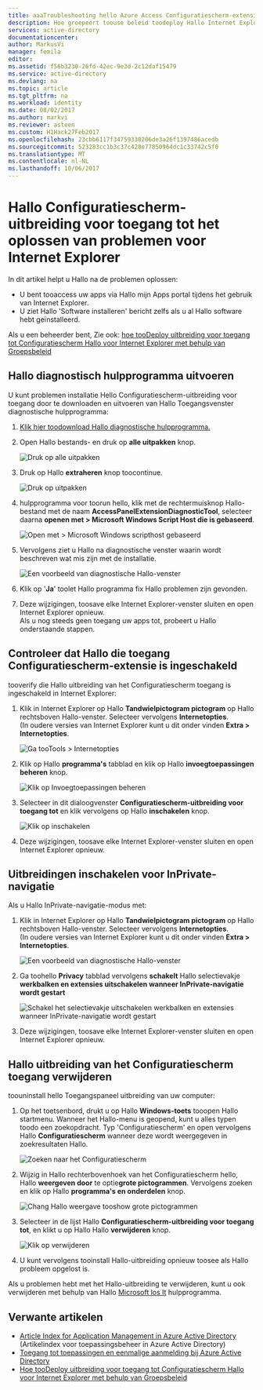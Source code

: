 ```yaml
---
title: aaaTroubleshooting hello Azure Access Configuratiescherm-extensie voor IE | Microsoft Docs
description: Hoe groepeert toouse beleid toodeploy Hallo Internet Explorer-invoegtoepassing voor Hallo mijn Apps portal.
services: active-directory
documentationcenter: 
author: MarkusVi
manager: femila
editor: 
ms.assetid: f56b3230-26fd-42ec-9e3d-2c12daf15479
ms.service: active-directory
ms.devlang: na
ms.topic: article
ms.tgt_pltfrm: na
ms.workload: identity
ms.date: 08/02/2017
ms.author: markvi
ms.reviewer: asteen
ms.custom: H1Hack27Feb2017
ms.openlocfilehash: 23cbb6117f34759330206de3a26f1397486acedb
ms.sourcegitcommit: 523283cc1b3c37c428e77850964dc1c33742c5f0
ms.translationtype: MT
ms.contentlocale: nl-NL
ms.lasthandoff: 10/06/2017
---
```

# <a name="troubleshooting-hello-access-panel-extension-for-internet-explorer"></a>Hallo Configuratiescherm-uitbreiding voor toegang tot het oplossen van problemen voor Internet Explorer
In dit artikel helpt u Hallo na de problemen oplossen:

* U bent tooaccess uw apps via Hallo mijn Apps portal tijdens het gebruik van Internet Explorer.
* U ziet Hallo 'Software installeren' bericht zelfs als u al Hallo software hebt geïnstalleerd.

Als u een beheerder bent, Zie ook: [hoe tooDeploy uitbreiding voor toegang tot Configuratiescherm Hallo voor Internet Explorer met behulp van Groepsbeleid](active-directory-saas-ie-group-policy.md)

## <a name="run-hello-diagnostic-tool"></a>Hallo diagnostisch hulpprogramma uitvoeren
U kunt problemen installatie Hello Configuratiescherm-uitbreiding voor toegang door te downloaden en uitvoeren van Hallo Toegangsvenster diagnostische hulpprogramma:

1. [Klik hier toodownload Hallo diagnostische hulpprogramma.](https://account.activedirectory.windowsazure.com/applications/AccessPanelExtensionDiagnosticTool/AccessPanelExtensionDiagnosticTool.zip)
2. Open Hallo bestands- en druk op **alle uitpakken** knop.
   
    ![Druk op alle uitpakken](./media/active-directory-saas-ie-troubleshooting/extract1.png)
3. Druk op Hallo **extraheren** knop toocontinue.
   
    ![Druk op uitpakken](./media/active-directory-saas-ie-troubleshooting/extract2.png)
4. hulpprogramma voor toorun hello, klik met de rechtermuisknop Hallo-bestand met de naam **AccessPanelExtensionDiagnosticTool**, selecteer daarna **openen met > Microsoft Windows Script Host die is gebaseerd**.
   
    ![Open met > Microsoft Windows scripthost gebaseerd](./media/active-directory-saas-ie-troubleshooting/open_tool.png)
5. Vervolgens ziet u Hallo na diagnostische venster waarin wordt beschreven wat mis zijn met de installatie.
   
    ![Een voorbeeld van diagnostische Hallo-venster](./media/active-directory-saas-ie-troubleshooting/tool_preview.png)
6. Klik op '**Ja**' toolet Hallo programma fix Hallo problemen zijn gevonden.
7. Deze wijzigingen, toosave elke Internet Explorer-venster sluiten en open Internet Explorer opnieuw.<br />Als u nog steeds geen toegang uw apps tot, probeert u Hallo onderstaande stappen.

## <a name="check-that-hello-access-panel-extension-is-enabled"></a>Controleer dat Hallo die toegang Configuratiescherm-extensie is ingeschakeld
tooverify die Hallo uitbreiding van het Configuratiescherm toegang is ingeschakeld in Internet Explorer:

1. Klik in Internet Explorer op Hallo **Tandwielpictogram pictogram** op Hallo rechtsboven Hallo-venster. Selecteer vervolgens **Internetopties**.<br />(In oudere versies van Internet Explorer kunt u dit onder vinden **Extra > Internetopties**.
   
    ![Ga tooTools > Internetopties](./media/active-directory-saas-ie-troubleshooting/internetoptions.png)
2. Klik op Hallo **programma's** tabblad en klik op Hallo **invoegtoepassingen beheren** knop.
   
    ![Klik op Invoegtoepassingen beheren](./media/active-directory-saas-ie-troubleshooting/internetoptions_programs.png)
3. Selecteer in dit dialoogvenster **Configuratiescherm-uitbreiding voor toegang tot** en klik vervolgens op Hallo **inschakelen** knop.
   
    ![Klik op inschakelen](./media/active-directory-saas-ie-troubleshooting/enableaddon.png)
4. Deze wijzigingen, toosave elke Internet Explorer-venster sluiten en open Internet Explorer opnieuw.

## <a name="enable-extensions-for-inprivate-browsing"></a>Uitbreidingen inschakelen voor InPrivate-navigatie
Als u Hallo InPrivate-navigatie-modus met:

1. Klik in Internet Explorer op Hallo **Tandwielpictogram pictogram** op Hallo rechtsboven Hallo-venster. Selecteer vervolgens **Internetopties**.<br />(In oudere versies van Internet Explorer kunt u dit onder vinden **Extra > Internetopties**.
   
    ![Een voorbeeld van diagnostische Hallo-venster](./media/active-directory-saas-ie-troubleshooting/inprivateoptions.png)
2. Ga toohello **Privacy** tabblad vervolgens **schakelt** Hallo selectievakje **werkbalken en extensies uitschakelen wanneer InPrivate-navigatie wordt gestart**</p>
   
    ![Schakel het selectievakje uitschakelen werkbalken en extensies wanneer InPrivate-navigatie wordt gestart](./media/active-directory-saas-ie-troubleshooting/enabletoolbars.png)
3. Deze wijzigingen, toosave elke Internet Explorer-venster sluiten en open Internet Explorer opnieuw.

## <a name="uninstall-hello-access-panel-extension"></a>Hallo uitbreiding van het Configuratiescherm toegang verwijderen
toouninstall hello Toegangspaneel uitbreiding van uw computer:

1. Op het toetsenbord, drukt u op Hallo **Windows-toets** tooopen Hallo startmenu. Wanneer het Hallo-menu is geopend, kunt u alles typen toodo een zoekopdracht. Typ 'Configuratiescherm' en open vervolgens Hallo **Configuratiescherm** wanneer deze wordt weergegeven in zoekresultaten Hallo.
   
    ![Zoeken naar het Configuratiescherm](./media/active-directory-saas-ie-troubleshooting/search_sm.png)
2. Wijzig in Hallo rechterbovenhoek van het Configuratiescherm hello, Hallo **weergeven door** te optie**grote pictogrammen**. Vervolgens zoeken en klik op Hallo **programma's en onderdelen** knop.
   
    ![Chang Hallo weergave tooshow grote pictogrammen](./media/active-directory-saas-ie-troubleshooting/control_panel.png)
3. Selecteer in de lijst Hallo **Configuratiescherm-uitbreiding voor toegang tot**, en klikt u op Hallo Hallo **verwijderen** knop.
   
    ![Klik op verwijderen](./media/active-directory-saas-ie-troubleshooting/uninstall.png)
4. U kunt vervolgens tooinstall Hallo-uitbreiding opnieuw toosee als Hallo probleem opgelost is.

Als u problemen hebt met het Hallo-uitbreiding te verwijderen, kunt u ook verwijderen met behulp van Hallo [Microsoft los It](https://go.microsoft.com/?linkid=9779673) hulpprogramma.

## <a name="related-articles"></a>Verwante artikelen
* [Article Index for Application Management in Azure Active Directory](active-directory-apps-index.md) (Artikelindex voor toepassingsbeheer in Azure Active Directory)
* [Toegang tot toepassingen en eenmalige aanmelding bij Azure Active Directory](active-directory-appssoaccess-whatis.md)
* [Hoe tooDeploy uitbreiding voor toegang tot Configuratiescherm Hallo voor Internet Explorer met behulp van Groepsbeleid](active-directory-saas-ie-group-policy.md)

